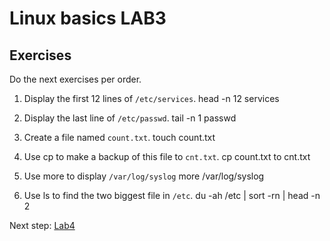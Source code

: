 # Linux basics LAB3

## Exercises

Do the next exercises per order.

1. Display the first 12 lines of `/etc/services`.
head -n 12 services

2. Display the last line of `/etc/passwd`.
tail -n 1 passwd

3. Create a file named `count.txt`.
touch count.txt

4. Use cp to make a backup of this file to `cnt.txt`. 
cp count.txt to cnt.txt

5. Use more to display `/var/log/syslog`
more /var/log/syslog

6. Use ls to find the two biggest file in `/etc`.
du -ah /etc | sort -rn | head -n 2


Next step: [Lab4](lab4.md)

